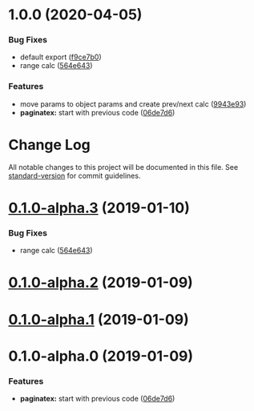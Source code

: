 # 1.0.0 (2020-04-05)


### Bug Fixes

* default export ([f9ce7b0](https://github.com/brunobertolini/pagix/commit/f9ce7b068bd2a4ef07a70a3a0134d2c0a79188bc))
* range calc ([564e643](https://github.com/brunobertolini/pagix/commit/564e643d42aed0db9d0de1499f410ae3d0b6ca4f))


### Features

* move params to object params and create prev/next calc ([9943e93](https://github.com/brunobertolini/pagix/commit/9943e931bb7f4368907608c9a9299cf7107bd75d))
* **paginatex:** start with previous code ([06de7d6](https://github.com/brunobertolini/pagix/commit/06de7d672273a43345c61a828adec626c697dd91))

# Change Log

All notable changes to this project will be documented in this file. See [standard-version](https://github.com/conventional-changelog/standard-version) for commit guidelines.

<a name="0.1.0-alpha.3"></a>
# [0.1.0-alpha.3](https://github.com/brunobertolini/paginatex/compare/v0.1.0-alpha.2...v0.1.0-alpha.3) (2019-01-10)


### Bug Fixes

* range calc ([564e643](https://github.com/brunobertolini/paginatex/commit/564e643))



<a name="0.1.0-alpha.2"></a>
# [0.1.0-alpha.2](https://github.com/brunobertolini/paginatex/compare/v0.1.0-alpha.1...v0.1.0-alpha.2) (2019-01-09)



<a name="0.1.0-alpha.1"></a>
# [0.1.0-alpha.1](https://github.com/brunobertolini/paginatex/compare/v0.1.0-alpha.0...v0.1.0-alpha.1) (2019-01-09)



<a name="0.1.0-alpha.0"></a>
# 0.1.0-alpha.0 (2019-01-09)


### Features

* **paginatex:** start with previous code ([06de7d6](https://github.com/brunobertolini/paginatex/commit/06de7d6))
